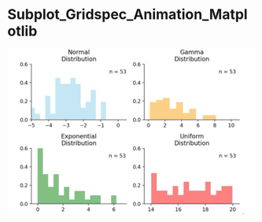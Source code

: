 # Subplot_Gridspec_Animation_Matplotlib


![animation](https://github.com/NoriKaneshige/Subplot_Gridspec_Animation_Matplotlib/blob/master/Subplot_Gridspec_Animation_Matplotlib.png)
